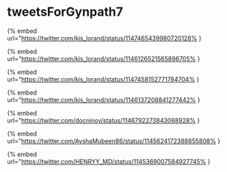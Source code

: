 # tweetsForGynpath7

{% embed url="https://twitter.com/kis_lorand/status/1147465439980720128% }

{% embed url="https://twitter.com/kis_lorand/status/1146126521565896705% }

{% embed url="https://twitter.com/kis_lorand/status/1147458152771784704% }

{% embed url="https://twitter.com/kis_lorand/status/1146137208841277442% }

{% embed url="https://twitter.com/docninoy/status/1146792273843068928% }

{% embed url="https://twitter.com/AyshaMubeen86/status/1145624172388855808% }

{% embed url="https://twitter.com/HENRYY_MD/status/1145369007584927745% }

